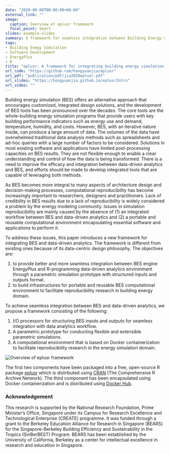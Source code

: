 ```yaml
---
date: "2020-08-08T00:00:00+08:00"
external_link: ""
image:
  caption: Overview of eplusr framework
  focal_point: Smart
slides: example-slides
summary: A framework for seamless integration between Building Energy Simulation (BES) and data-driven analytics.
tags:
- Building Enegy Simulation
- Software Development
- EnergyPlus
- R
title: "eplusr: A framework for integrating building energy simulation and data-driven analytics"
url_code: "https://github.com/hongyuanjia/eplusr"
url_pdf: "publication/pdf/jia2020eplusr.pdf"
url_slides: "https://hongyuanjia.github.io/eplusrIntro"
url_video: ""
---
```


Building energy simulation (BES) offers an alternative approach that encourages
customized, integrated design solutions, and the development of BES tools has
been pronounced over the decades. The core tools are the whole-building
energy simulation programs that provide users with key building performance
indicators such as energy use and demand, temperature, humidity, and costs.
However, BES, with an iterative nature inside, can produce a large amount of
data. The volumes of the data have overwhelmed traditional data analysis
methods such as spreadsheets and ad-hoc queries with a large number of factors
to be considered. Solutions in most existing software and applications have
limited post-processing capacities on BES results. They are not flexible enough
to enable a clear understanding and control of how the data is being
transformed. There is a need to improve the efficacy and integration between
data-driven analytics and BES, and efforts should be made to develop integrated
tools that are capable of leveraging both methods.

As BES becomes more integral to many aspects of architecture design and
decision-making processes, computational reproducibility has become
increasingly important to researchers, designers and practitioners. Lack of
credibility in BES results due to a lack of reproducibility is widely
considered a problem by the energy modeling community. Issues in simulation
reproducibility are mainly caused by the absence of (1) an integrated workflow
between BES and data-driven analytics and (2) a portable and reusable
computational environment encapsulating essential software and applications to
perform it.

To address these issues, this paper introduces a new framework for integrating
BES and data-driven analytics. The framework is different from existing ones
because of its data-centric design philosophy. The objectives are:

1. to provide better and more seamless integration between BES engine EnergyPlus
   and R-programming data-driven analytics environment through a parametric
   simulation prototype with structured inputs and outputs format.
2. to build infrastructures for portable and reusable BES computational
   environment to facilitate reproducibility research in building energy
   domain.

To achieve seamless integration between BES and data-driven analytics, we
propose a framework consisting of the following:

1. I/O processors for structuring BES inputs and outputs for seamless
   integration with data analytics workflow.
2. A parametric prototype for conducting flexible and extensible parametric
   simulations.
3. A computational environment that is based on Docker containerization
   to facilitate reproducibility research in the energy
   simulation domain.

![Overview of eplusr framework](featured.png)

The first two components have been packaged into a free, open-source R package
[eplusr](https://github.com/hongyuanjia/eplusr) which is
distributed using [CRAN](https://cran.r-project.org/package=eplusr) (The
Comprehensive R Archive Network). The third component has been encapsulated
using Docker containerization and is distributed using [Docker
Hub](https://hub.docker.com/r/hongyuanjia/eplusr).

### Acknowledgement

This research is supported by the National Research Foundation, Prime Minister’s
Office, Singapore under its Campus for Research Excellence and Technological
Enterprise (CREATE) programme. It was funded through a grant to the Berkeley
Education Alliance for Research in Singapore (BEARS) for the Singapore-Berkeley
Building Efficiency and Sustainability in the Tropics (SinBerBEST) Program.
BEARS has been established by the University of California, Berkeley as a center
for intellectual excellence in research and education in Singapore.
